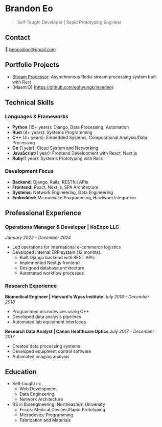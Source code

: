 # Brandon Eo
> Self-Taught Developer | Rapid Prototyping Engineer

## Contact
📧 beocoding@gmail.com

## Portfolio Projects
- [Stream Processor](https://github.com/eohyungk/async-redis): Asynchronous Redis stream processing system built with Rust
- [MaemIO] (https://github.com/eohyungk/maemio): 
## Technical Skills
### Languages & Frameworks
- **Python** (15+ years): Django, Data Processing, Automation
- **Rust** (4+ years): Systems Programming
- **C++** (4+ years): Embedded Systems, Computational Analysis/Data Processing
- **Go** (1 year): Cloud System and Networking
- **JavaScript**(1 year): Frontend Development with React, Next.js
- **Ruby**(1 year): Systems Prototyping with Rails

### Development Focus
- **Backend:** Django, Rails, RESTful APIs
- **Frontend:** React, Next.js, SPA Architecture
- **Systems:** Network Engineering, Data Engineering
- **Embedded:** Microdevice Programming, Hardware Integration

## Professional Experience
### Operations Manager & Developer | KoExpo LLC
*January 2022 - December 2024*
- Led operations for international e-commerce logistics
- Developed internal ERP system (12 months):
  - Built Django backend with REST APIs
  - Implemented Next.js frontend
  - Designed database architecture
  - Automated workflow processes

### Research Experience
**Biomedical Engineer | Harvard's Wyss Institute**
*July 2018 - December 2018*
- Programmed microdevices using C++
- Developed data analysis pipelines
- Automated lab equipment interfaces

**Research Data Analyst | Canon Healthcare Optics**
*July 2017 - December 2017*
- Created data processing systems
- Developed equipment control software
- Automated imaging analysis

## Education
- Self-taught in:
  - Web Development
  - Data Engineering
  - Network Architecture
- BS in Bioengineering, Northeastern University
  - Focus: Medical Devices/Rapid Prototyping
  - Microdevice Programming
  - Fabrication and Materials

